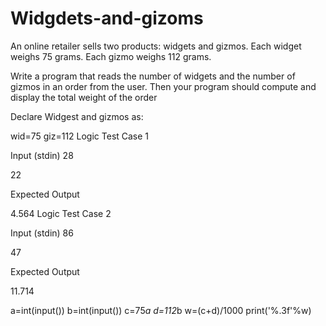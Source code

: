 # Widgdets-and-gizoms



An online retailer sells two products: widgets and gizmos. Each widget weighs 75 grams. Each gizmo weighs 112 grams.

Write a program that reads the number of widgets and the number of gizmos in an order from the user. Then your program
should compute and display the total weight of the order

Declare Widgest and gizmos as:

wid=75
giz=112
Logic Test Case 1

Input (stdin)
28

22

Expected Output

4.564
Logic Test Case 2

Input (stdin)
86

47

Expected Output

11.714







a=int(input())
b=int(input())
c=75*a
d=112*b
w=(c+d)/1000
print('%.3f'%w)
